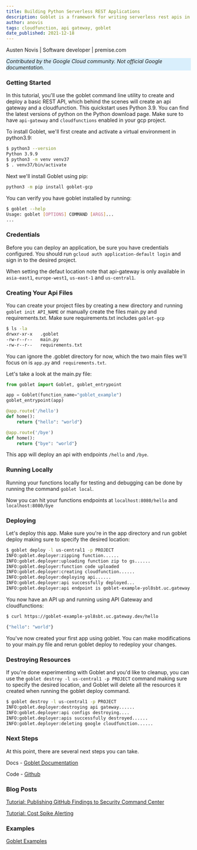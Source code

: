 ```yaml
---
title: Building Python Serverless REST Applications
description: Goblet is a framework for writing serverless rest apis in python in google cloud. It allows you to quickly create and deploy python apis backed by api gateway and cloudfunctions.
author: anovis
tags: cloudfunction, api gateway, goblet
date_published: 2021-12-18
---
```


Austen Novis | Software developer | premise.com

<p style="background-color:#D9EFFC;"><i>Contributed by the Google Cloud community. Not official Google documentation.</i></p>


### Getting Started

In this tutorial, you'll use the goblet command line utility to create and deploy a basic REST API, which behind the scenes will create an api gateway and a cloudfunction. This quickstart uses Python 3.9. You can find the latest versions of python on the Python download page. Make sure to have `api-gateway` and `cloudfunctions` enabled in your gcp project.


To install Goblet, we'll first create and activate a virtual environment in python3.9:

```sh
$ python3 --version
Python 3.9.9
$ python3 -m venv venv37
$ . venv37/bin/activate
```

Next we'll install Goblet using pip:

```sh
python3 -m pip install goblet-gcp
```

You can verify you have goblet installed by running:

```sh
$ goblet --help
Usage: goblet [OPTIONS] COMMAND [ARGS]...
...
```

### Credentials

Before you can deploy an application, be sure you have credentials configured. You should run `gcloud auth application-default login` and sign in to the desired project.

When setting the defaut location note that api-gateway is only available in `asia-east1`, `europe-west1`, `us-east-1` and `us-central1`.

### Creating Your Api Files

You can create your project files by creating a new directory and running `goblet init API_NAME` or manually create the files main.py and requirements.txt. Make sure requirements.txt includes `goblet-gcp`

```sh
$ ls -la
drwxr-xr-x   .goblet
-rw-r--r--   main.py
-rw-r--r--   requirements.txt
```

You can ignore the .goblet directory for now, which  the two main files we'll focus on is `app.py` and` requirements.txt`.

Let's take a look at the main.py file:

```python
from goblet import Goblet, goblet_entrypoint

app = Goblet(function_name="goblet_example")
goblet_entrypoint(app)

@app.route('/hello')
def home():
    return {"hello": "world"}

@app.route('/bye')
def home():
    return {"bye": "world"}
```

This app will deploy an api with endpoints `/hello` and `/bye`.

### Running Locally

Running your functions locally for testing and debugging can be done by running the command `goblet local`.

Now you can hit your functions endpoints at `localhost:8080/hello` and `localhost:8080/bye`

### Deploying

Let's deploy this app. Make sure you're in the app directory and run goblet deploy making sure to specify the desired location:

```sh
$ goblet deploy -l us-central1 -p PROJECT
INFO:goblet.deployer:zipping function......
INFO:goblet.deployer:uploading function zip to gs......
INFO:goblet.deployer:function code uploaded
INFO:goblet.deployer:creating cloudfunction......
INFO:goblet.deployer:deploying api......
INFO:goblet.deployer:api successfully deployed...
INFO:goblet.deployer:api endpoint is goblet-example-yol8sbt.uc.gateway.dev
```

You now have an API up and running using API Gateway and cloudfunctions:

```sh
$ curl https://goblet-example-yol8sbt.uc.gateway.dev/hello

{"hello": "world"}
```

You've now created your first app using goblet. You can make modifications to your main.py file and rerun goblet deploy to redeploy your changes.

### Destroying Resources

If you're done experimenting with Goblet and you'd like to cleanup, you can use the `goblet destroy -l us-central1 -p PROJECT` command making sure to specify the desired location, and Goblet will delete all the resources it created when running the goblet deploy command.

```sh
$ goblet destroy -l us-central1 -p PROJECT
INFO:goblet.deployer:destroying api gateway......
INFO:goblet.deployer:api configs destroying....
INFO:goblet.deployer:apis successfully destroyed......
INFO:goblet.deployer:deleting google cloudfunction......
```

### Next Steps

At this point, there are several next steps you can take.

Docs - [Goblet Documentation](https://anovis.github.io/goblet/docs/build/html/index.html)

Code - [Github](https://github.com/anovis/goblet)

### Blog Posts

[Tutorial: Publishing GitHub Findings to Security Command Center](https://engineering.premise.com/tutorial-publishing-github-findings-to-security-command-center-2d1749f530bc)

[Tutorial: Cost Spike Alerting](https://engineering.premise.com/tutorial-cost-spike-alerting-for-google-cloud-platform-gcp-46fd26ae3f6a)

### Examples

[Goblet Examples](https://github.com/anovis/goblet/blob/master/examples/main.py)
